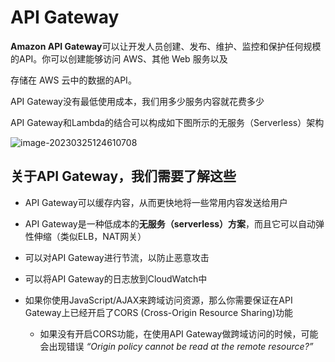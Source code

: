 # API Gateway

**Amazon API Gateway**可以让开发人员创建、发布、维护、监控和保护任何规模的API。你可以创建能够访问 AWS、其他 Web 服务以及

存储在 AWS 云中的数据的API。

API Gateway没有最低使用成本，我们用多少服务内容就花费多少

API Gateway和Lambda的结合可以构成如下图所示的无服务（Serverless）架构

![image-20230325124610708](https://picgo-starry.oss-cn-beijing.aliyuncs.com/img/devops/AWS/API-gateway-and-lambda.png)

## 关于API Gateway，我们需要了解这些

- API Gateway可以缓存内容，从而更快地将一些常用内容发送给用户

- API Gateway是一种低成本的**无服务（serverless）方案**，而且它可以自动弹性伸缩（类似ELB，NAT网关）

- 可以对API Gateway进行节流，以防止恶意攻击

- 可以将API Gateway的日志放到CloudWatch中

- 如果你使用JavaScript/AJAX来跨域访问资源，那么你需要保证在API Gateway上已经开启了CORS (Cross-Origin Resource Sharing)功能

  - 如果没有开启CORS功能，在使用API Gateway做跨域访问的时候，可能会出现错误 *“Origin policy cannot be read at the remote resource?”*

    

